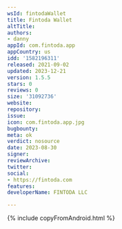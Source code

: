 ```yaml
---
wsId: fintodaWallet
title: Fintoda Wallet
altTitle: 
authors:
- danny
appId: com.fintoda.app
appCountry: us
idd: '1582196311'
released: 2021-09-02
updated: 2023-12-21
version: 1.5.5
stars: 0
reviews: 0
size: '31092736'
website: 
repository: 
issue: 
icon: com.fintoda.app.jpg
bugbounty: 
meta: ok
verdict: nosource
date: 2023-08-30
signer: 
reviewArchive: 
twitter: 
social:
- https://fintoda.com
features: 
developerName: FINTODA LLC

---
```


{% include copyFromAndroid.html %}